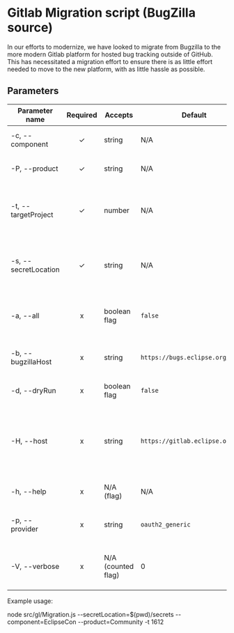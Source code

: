 # Gitlab Migration script (BugZilla source)

In our efforts to modernize, we have looked to migrate from Bugzilla to the more modern Gitlab platform for hosted bug tracking outside of GitHub. This has necessitated a migration effort to ensure there is as little effort needed to move to the new platform, with as little hassle as possible.


## Parameters 

| Parameter name | Required | Accepts | Default | Description |
|----------------|:--------:|---------|---------|-------------|
|-c, --component | ✓ | string | N/A | The Bugzilla component to search in for bugs. |
|-P, --product | ✓ | string | N/A | The Bugzilla product to search in for bugs. |
|-t, --targetProject | ✓ | number | N/A | The target project ID in Gitlab to migrate to. This project should be visible and accessible to the public. |
|-s, --secretLocation | ✓ | string | N/A | The location of the files containing API access tokens and secure configurations containing keys. |
|-a, --all | x | boolean flag | `false` | Get all bugs open and closed related to the given product/components when true/set. |
|-b, --bugzillaHost | x | string | `https://bugs.eclipse.org/bugs/` | BugZilla host base URL, should lead to homepage of the BugZilla instance. |
|-d, --dryRun | x | boolean flag | `false` | Runs script as dry run, not writing any changes to API. |
|-H, --host | x | string | `https://gitlab.eclipse.org` | The Gitlab host target for the migration. This allows for testing and staging migrations for use in development and dry runs. |
|-h, --help | x | N/A (flag) | N/A | Prints the help text for the script parameters. |
|-p, --provider | x | string | `oauth2_generic` | The OAuth provider name set in GitLab for the Eclipse Accounts binding. |
|-V, --verbose | x | N/A (counted flag) | 0 | Sets the script to run in verbose mode (ranges from 1-4 for more verbose logging). |

Example usage:

node src/gl/Migration.js --secretLocation=$(pwd)/secrets --component=EclipseCon --product=Community -t 1612